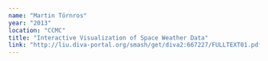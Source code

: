 ```yaml
---
name: "Martin Törnros"
year: "2013"
location: "CCMC"
title: "Interactive Visualization of Space Weather Data"
link: "http://liu.diva-portal.org/smash/get/diva2:667227/FULLTEXT01.pdf"
---
```

